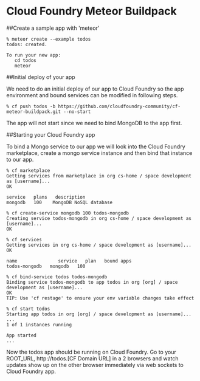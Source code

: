 Cloud Foundry Meteor Buildpack
==============================

##Create a sample app with 'meteor'

```
% meteor create --example todos
todos: created.

To run your new app:
   cd todos
   meteor
```

##Initial deploy of your app

We need to do an initial deploy of our app to Cloud Foundry so the app environment and bound services can be modified in following steps.

```
% cf push todos -b https://github.com/cloudfoundry-community/cf-meteor-buildpack.git --no-start
```

The app will not start since we need to bind MongoDB to the app first.

##Starting your Cloud Foundry app

To bind a Mongo service to our app we will look into the Cloud Foundry marketplace, create a mongo service instance and then bind that instance to our app.

```
% cf marketplace
Getting services from marketplace in org cs-home / space development as [username]...
OK

service   plans   description
mongodb   100    MongoDB NoSQL database

% cf create-service mongodb 100 todos-mongodb
Creating service todos-mongodb in org cs-home / space development as [username]...
OK

% cf services
Getting services in org cs-home / space development as [username]...
OK

name               service   plan   bound apps
todos-mongodb   mongodb   100

% cf bind-service todos todos-mongodb
Binding service todos-mongodb to app todos in org [org] / space development as [username]...
OK
TIP: Use 'cf restage' to ensure your env variable changes take effect

% cf start todos
Starting app todos in org [org] / space development as [username]...
...
1 of 1 instances running

App started
...
```

Now the todos app should be running on Cloud Foundry. Go to your ROOT_URL, http://todos.[CF Domain URL] in a 2 browsers and watch updates show up on the other browser immediately via web sockets to Cloud Foundry app.
